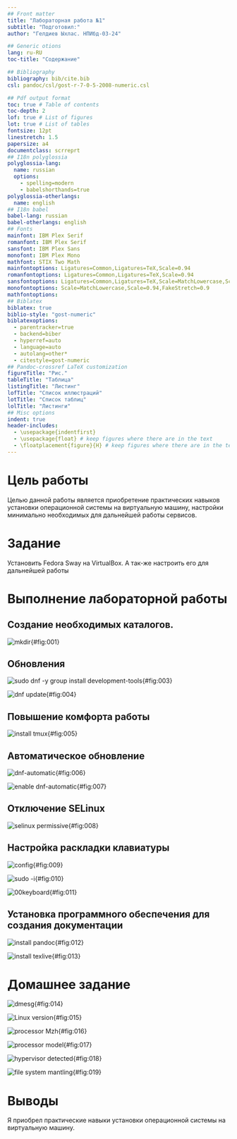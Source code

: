 ```yaml
---
## Front matter
title: "Лабораторная работа №1"
subtitle: "Подготовил:"
author: "Гелдиев Ыхлас. НПИбд-03-24"

## Generic otions
lang: ru-RU
toc-title: "Содержание"

## Bibliography
bibliography: bib/cite.bib
csl: pandoc/csl/gost-r-7-0-5-2008-numeric.csl

## Pdf output format
toc: true # Table of contents
toc-depth: 2
lof: true # List of figures
lot: true # List of tables
fontsize: 12pt
linestretch: 1.5
papersize: a4
documentclass: scrreprt
## I18n polyglossia
polyglossia-lang:
  name: russian
  options:
	- spelling=modern
	- babelshorthands=true
polyglossia-otherlangs:
  name: english
## I18n babel
babel-lang: russian
babel-otherlangs: english
## Fonts
mainfont: IBM Plex Serif
romanfont: IBM Plex Serif
sansfont: IBM Plex Sans
monofont: IBM Plex Mono
mathfont: STIX Two Math
mainfontoptions: Ligatures=Common,Ligatures=TeX,Scale=0.94
romanfontoptions: Ligatures=Common,Ligatures=TeX,Scale=0.94
sansfontoptions: Ligatures=Common,Ligatures=TeX,Scale=MatchLowercase,Scale=0.94
monofontoptions: Scale=MatchLowercase,Scale=0.94,FakeStretch=0.9
mathfontoptions:
## Biblatex
biblatex: true
biblio-style: "gost-numeric"
biblatexoptions:
  - parentracker=true
  - backend=biber
  - hyperref=auto
  - language=auto
  - autolang=other*
  - citestyle=gost-numeric
## Pandoc-crossref LaTeX customization
figureTitle: "Рис."
tableTitle: "Таблица"
listingTitle: "Листинг"
lofTitle: "Список иллюстраций"
lotTitle: "Список таблиц"
lolTitle: "Листинги"
## Misc options
indent: true
header-includes:
  - \usepackage{indentfirst}
  - \usepackage{float} # keep figures where there are in the text
  - \floatplacement{figure}{H} # keep figures where there are in the text
---
```


# Цель работы

Целью данной работы является приобретение практических навыков установки операционной системы на виртуальную машину, настройки минимально необходимых для дальнейшей работы сервисов.

# Задание

Установить Fedora Sway на VirtualBox. А так-же настроить его для дальнейшей работы

# Выполнение лабораторной работы

## Создание необходимых каталогов.

![mkdir](image/cd_mkdir.png){#fig:001}

## Обновления

![*sudo dnf -y group install development-tools*](image/install_dev_tools.png){#fig:003}

![*dnf update*](image/dnfupdate.png){#fig:004}

## Повышение комфорта работы

![*install tmux*](image/install_tmux.png){#fig:005}

## Автоматическое обновление

![dnf-automatic](image/dnf-automatic.png){#fig:006}

![enable dnf-automatic](image/enable_dnf-automatic.png){#fig:007}

## Отключение SELinux

![selinux permissive](image/disabling_selinux.png){#fig:008}

## Настройка раскладки клавиатуры

![config](image/create_conf_file.png){#fig:009}

![*sudo -i*](image/sudo-i.png){#fig:010}

![00keyboard](image/00keyboard.png){#fig:011}

## Установка программного обеспечения для создания документации

![install pandoc](image/install_pandoc.png){#fig:012}

![install texlive](image/install_texlife.png){#fig:013}

# Домашнее задание

![dmesg](image/dmesgless.png){#fig:014}

![Linux version](image/linux_version.png){#fig:015}

![processor Mzh](image/mzh_prc.png){#fig:016}

![processor model](image/proccessor_model.png){#fig:017}

![hypervisor detected](image/hypervizor.png){#fig:018}

![file system mantling](image/filesystem_mantling.png){#fig:019}

# Выводы

Я приобрел практические навыки установки операционной системы на виртуальную машину.

